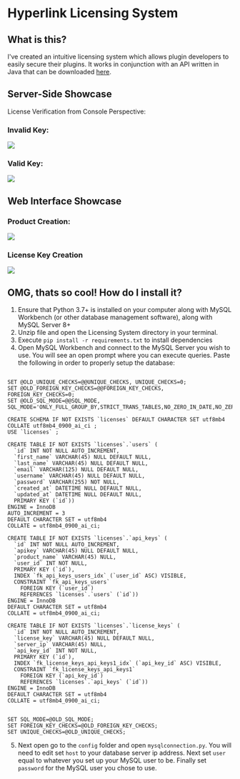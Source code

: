 # Hyperlink Licensing System

## What is this?

I've created an intuitive licensing system which allows plugin developers to easily secure their plugins. It works in conjunction with an API written in Java that can be downloaded [here](https://github.com/aklu0830/Hyperlink-Licensing-System).

## Server-Side Showcase



License Verification from Console Perspective:

### Invalid Key:

![](https://i.gyazo.com/1d009f21f33a543fd84657d705ec1470.gif)

### Valid Key:

![](https://i.gyazo.com/6f585cc720b9e7c44334989604fc53b8.gif)



## Web Interface Showcase



### Product Creation:

![](https://i.gyazo.com/2137365169f671069d0328e45d3792dc.gif)

### License Key Creation

![](https://i.gyazo.com/646ab3dff52dd6bd250eae58d718d2ee.gif)

## OMG, thats so cool! How do I install it?

1. Ensure that Python 3.7+ is installed on your computer along with MySQL Workbench (or other database management software), along with MySQL Server 8+
2. Unzip file and open the Licensing System directory in your terminal.
3. Execute ```pip install -r requirements.txt``` to install dependencies
4. Open MySQL Workbench and connect to the MySQL Server you wish to use. You will see an open prompt where you can execute queries. Paste the following in order to properly setup the database:

```

SET @OLD_UNIQUE_CHECKS=@@UNIQUE_CHECKS, UNIQUE_CHECKS=0;
SET @OLD_FOREIGN_KEY_CHECKS=@@FOREIGN_KEY_CHECKS, FOREIGN_KEY_CHECKS=0;
SET @OLD_SQL_MODE=@@SQL_MODE, SQL_MODE='ONLY_FULL_GROUP_BY,STRICT_TRANS_TABLES,NO_ZERO_IN_DATE,NO_ZERO_DATE,ERROR_FOR_DIVISION_BY_ZERO,NO_ENGINE_SUBSTITUTION';

CREATE SCHEMA IF NOT EXISTS `licenses` DEFAULT CHARACTER SET utf8mb4 COLLATE utf8mb4_0900_ai_ci ;
USE `licenses` ;

CREATE TABLE IF NOT EXISTS `licenses`.`users` (
  `id` INT NOT NULL AUTO_INCREMENT,
  `first_name` VARCHAR(45) NULL DEFAULT NULL,
  `last_name` VARCHAR(45) NULL DEFAULT NULL,
  `email` VARCHAR(125) NULL DEFAULT NULL,
  `username` VARCHAR(45) NULL DEFAULT NULL,
  `password` VARCHAR(255) NOT NULL,
  `created_at` DATETIME NULL DEFAULT NULL,
  `updated_at` DATETIME NULL DEFAULT NULL,
  PRIMARY KEY (`id`))
ENGINE = InnoDB
AUTO_INCREMENT = 3
DEFAULT CHARACTER SET = utf8mb4
COLLATE = utf8mb4_0900_ai_ci;

CREATE TABLE IF NOT EXISTS `licenses`.`api_keys` (
  `id` INT NOT NULL AUTO_INCREMENT,
  `apikey` VARCHAR(45) NULL DEFAULT NULL,
  `product_name` VARCHAR(45) NULL,
  `user_id` INT NOT NULL,
  PRIMARY KEY (`id`),
  INDEX `fk_api_keys_users_idx` (`user_id` ASC) VISIBLE,
  CONSTRAINT `fk_api_keys_users`
    FOREIGN KEY (`user_id`)
    REFERENCES `licenses`.`users` (`id`))
ENGINE = InnoDB
DEFAULT CHARACTER SET = utf8mb4
COLLATE = utf8mb4_0900_ai_ci;

CREATE TABLE IF NOT EXISTS `licenses`.`license_keys` (
  `id` INT NOT NULL AUTO_INCREMENT,
  `license_key` VARCHAR(45) NULL DEFAULT NULL,
  `server_ip` VARCHAR(45) NULL,
  `api_key_id` INT NOT NULL,
  PRIMARY KEY (`id`),
  INDEX `fk_license_keys_api_keys1_idx` (`api_key_id` ASC) VISIBLE,
  CONSTRAINT `fk_license_keys_api_keys1`
    FOREIGN KEY (`api_key_id`)
    REFERENCES `licenses`.`api_keys` (`id`))
ENGINE = InnoDB
DEFAULT CHARACTER SET = utf8mb4
COLLATE = utf8mb4_0900_ai_ci;


SET SQL_MODE=@OLD_SQL_MODE;
SET FOREIGN_KEY_CHECKS=@OLD_FOREIGN_KEY_CHECKS;
SET UNIQUE_CHECKS=@OLD_UNIQUE_CHECKS;
```
5. Next open go to the ```config``` folder and open ```mysqlconnection.py```. You will need to edit set ```host``` to your database server ip address. Next set ```user``` equal to whatever you set up your MySQL user to be. Finally set ```password``` for the MySQL user you chose to use.
 
